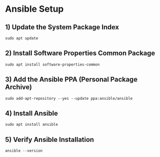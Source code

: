 # Ansible Setup
## 1) Update the System Package Index
```
sudo apt update
```
## 2) Install Software Properties Common Package
```
sudo apt install software-properties-common
```
## 3) Add the Ansible PPA (Personal Package Archive)
```
sudo add-apt-repository --yes --update ppa:ansible/ansible
```
## 4) Install Ansible
```
sudo apt install ansible
```
## 5) Verify Ansible Installation
```
ansible --version
```